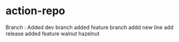 # action-repo
Branch :
  Added dev branch
  added feature branch
addd new line
add release
added feature
walnut
hazelnut

